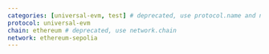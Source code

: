 ```yaml
---
categories: [universal-evm, test] # deprecated, use protocol.name and network.type
protocol: universal-evm
chain: ethereum # deprecated, use network.chain
network: ethereum-sepolia
---
```

